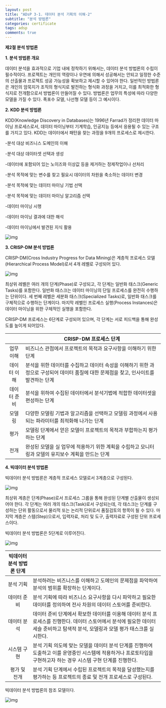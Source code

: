 ```yaml
---
layout: post
title: "ADsP 3-1. 데이터 분석 기획의 이해-2"
subtitle: "분석 방법론"
categories: certificate
tags: adsp
comments: true
---
```


**제2절 분석 방법론**

**1. 분석 방법론 개요**

 데이터 분석을 효과적으로 기업 내에 정착하기 위해서는, 데이터 분석 방법론의 수립이 필수적이다. 프로젝트는 개인의 역량이나 우연에 의해서 성공해서는 안되고 일정한 수준의 산출물과 프로젝트 성공 가능성을 확보하고 제시할 수 있어야 한다. 일반적인 방법론은 개인의 암묵지가 조직의 형식지로 발전하는 형식화 과정을 거치고, 이를 최적화한 형식지로 전개함으로서 방법론이 만들어질 수 있다. 방법론은 업무의 특성에 따라 다양한 모델을 가질 수 있다. 폭포수 모델, 나선형 모델 등이 그 예시이다.



**2. KDD 분석 방법론**

KDD(Knowledge Discovery in Databases)는 1996년 Farrad가 정리한 데이터 마이닝 프로세스로서, 데이터 마이닝부터 기계학습, 인공지능 등에서 응용될 수 있는 구조를 가지고 있다. KDD는 데이터에서 패턴을 찾는 과정을 9개의 프로세스로 제시한다.

 -분석 대상 비즈니스 도메인의 이해

 -분석 대상 데이터셋 선택과 생성

 -데이터에 포함되어 있는 노이즈와 이상값 등을 제거하는 정제작업이나 선처리

 -분석 목적에 맞는 변수를 찾고 필요시 데이터의 차원을 축소하는 데이터 변경

 -분석 목적에 맞는 데이터 마이닝 기법 선택

 -분석 목적에 맞는 데이터 마이닝 알고리즘 선택

 -데이터 마이닝 시행

 -데이터 마이닝 결과에 대한 해석

 -데이터 마이닝에서 발견된 지식 활용

![img](https://postfiles.pstatic.net/MjAxOTAzMTZfMTE4/MDAxNTUyNzMzMzU5NzE3.fjlJnr8sk5u3X6Hv9-ThhdigE-03sIORZ3j-LHybwc8g.-zE6XTWsWD2xEhXZfYy8LKF1tk0-VamHUV0k2N-Db-kg.JPEG.2heewoong/KDD_%EB%B6%84%EC%84%9D_%EB%B0%A9%EB%B2%95%EB%A1%A0.jpg?type=w773)



**3. CRISP-DM 분석 방법론**

CRISP-DM(Cross Industry Progress for Data Mining)은 계층적 프로세스 모델(Hierarchical Process Model)로서 4개 레벨로 구성되어 있다.

![img](https://postfiles.pstatic.net/MjAxOTAzMTZfMjky/MDAxNTUyNzMzNDU3NTk5.bxUGvVZgtBjC6KaS99JH8RGeLUff3PuFRPnUoD8NFf0g.FkohrCSDPIyvEkN-RzfN5o_vqXZ1XZnlpiI110KKUIUg.PNG.2heewoong/CRISP-DM_4%EB%A0%88%EB%B2%A8_%EA%B5%AC%EC%A1%B0.png?type=w773)

최상위 레벨은 여러 개의 단계(Phase)로 구성되고, 각 단계는 일반화 태스크(Generic Tasks)를 포함한다. 일반화 태스크는 데이터 마이닝의 단일 프로세스를 완전히 수행하는 단위이다. 세 번째 레벨은 세분화 태스크(Specialized Tasks)로, 일반화 태스크를 구체적으로 수행하는 단계이다. 마지막 레벨인 프로세스 실행(Process Instances)은 데이터 마이닝을 위한 구체적인 실행을 포함한다.



CRISP-DM 프로세스는 6단계로 구성되어 있으며, 각 단계는 서로 피드백을 통해 완성도를 높이게 되어있다.

|             | **CRISP-DM 프로세스 단계**                                   |
| :---------: | ------------------------------------------------------------ |
|  업무 이해  | 비즈니스 관점에서 프로젝트의 목적과 요구사항을 이해하기 위한 단계 |
| 데이터 이해 | 분석을 위한 데이터를 수집하고 데이터 속성을 이해하기 위한 과정으로 구성되어 데이터 품질에 대한 문제점을 찾고, 인사이트를 발견하는 단계 |
| 데이터 준비 | 분석을 위하여 수집된 데이터에서 분석기법에 적합한 데이터셋을 편성하는 단계 |
|   모델링    | 다양한 모델링 기법과 알고리즘을 선택하고 모델링 과정에서 사용되는 파라미터를 최적화해 나가는 단계 |
|    평가     | 모델링 단계에서 얻은 모델이 프로젝트의 목적과 부합하는지 평가하는 단계 |
|    전개     | 완성된 모델을 실 업무에 적용하기 위한 계획을 수립하고 모니터링과 모델의 유지보수 계획을 만드는 단계 |



**4. 빅데이터 분석 방법론**

빅데이터 분석 방법론은 계층적 프로세스 모델로서 3계층으로 구성된다.

![img](https://postfiles.pstatic.net/MjAxOTAzMTZfMTI4/MDAxNTUyNzM4MzY2MTky.ZQuKQuQppTSJ-puVUqzguvc2VsvxjC8TVPff111Hjgwg.WatHoS-CdB-CwW4KNpMMt10uE2ymtTUEQSCsFTyC_Aog.PNG.2heewoong/%EB%B9%85%EB%8D%B0%EC%9D%B4%ED%84%B0_%EB%B6%84%EC%84%9D_%EB%B0%A9%EB%B2%95%EB%A1%A0.png?type=w773)

최상위 계층은 단계(Phase)로서 프로세스 그룹을 통해 완성된 단계별 산출물이 생성되어야 한다. 각 단계는 여러 개의 태스크(Task)로서 구성되는데, 각 태스크는 단계를 구성하는 단위 활동으로서 물리적 또는 논리적 단위로서 품질검토의 항목이 될 수 있다. 마지막 계층은 스템(Step)으로서, 입력자료, 처리 및 도구, 출력자료로 구성된 단위 프로세스이다.



빅데이터 분석 방법론은 5단계로 이루어진다.

![img](https://postfiles.pstatic.net/MjAxOTAzMTZfMzkg/MDAxNTUyNzQ1NzY2NjU1.AYhAmXQHORZwBR8DYD62b7KTkZ8ZqmPbM1arG6n96ogg.s1iVkYT-p7pKgBNnQe_QigZ3HiCfPbT4_GTdwAHUj3Ig.PNG.2heewoong/%EB%B9%85%EB%8D%B0%EC%9D%B4%ED%84%B0_%EB%B6%84%EC%84%9D_%EB%B0%A9%EB%B2%95%EB%A1%A0_%EB%8B%A8%EA%B3%84.png?type=w773)

| **빅데이터 분석 방법론 단계** |                                                              |
| :---------------------------: | ------------------------------------------------------------ |
|           분석 기획           | 분석하려는 비즈니스를 이해하고 도메인의 문제점을 파악하여 분석의 범위를 확장하는 단계이다. |
|          데이터 준비          | 분석 기획에 따라 비즈니스 요구사항을 다시 파악하고 필요한 데이터를 정의하여 전사 차원의 데이터 스토어를 준비한다. |
|          데이터 분석          | 데이터 준비 단계에서 확보한 데이터를 이용해 데이터 분석 프로세스를 진행한다. 데이터 스토어에서 분석에 필요한 데이터세슬 준비하고 탐색적 분석, 모델링과 모델 평가 태스크를 실시한다. |
|          시스템 구현          | 분석 기획 의도에 맞는 모델을 데이터 분석 단계를 진행하여 도출하고 이를 운영중인 시스템에 적용하거나 프로토타입을 구현하고자 하는 경우 시스템 구현 단계를 진행한다. |
|         평가 및 전개          | 분석 기획 단계에서 수립된 프로젝트의 목적을 달성했는지를 평가하는 등 프로젝트의 종료 및 전개 프로세스로 구성된다. |

빅데이터 분석 방법론의 참조 모델이다.

![img](https://postfiles.pstatic.net/MjAxOTAzMTZfMTk2/MDAxNTUyNzM4NzE1OTc2.l7fECO2Afr2EpohmIIStHyaoHGubxfp8OS7UDyQMLFkg.2vuL3QS1UJ34UHP4dFe32a6iewAn8nv4wYm_PoyFelgg.PNG.2heewoong/%EB%B9%85%EB%8D%B0%EC%9D%B4%ED%84%B0_%EB%B6%84%EC%84%9D_%EB%B0%A9%EB%B2%95%EB%A1%A0_%EB%AA%A8%EB%8D%B8.png?type=w773)